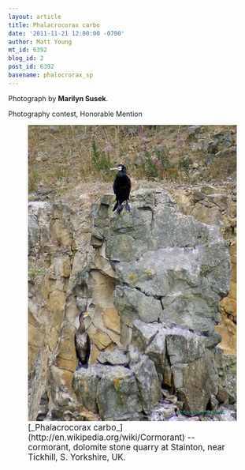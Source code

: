 ```yaml
---
layout: article
title: Phalacrocorax carbo
date: '2011-11-21 12:00:00 -0700'
author: Matt Young
mt_id: 6392
blog_id: 2
post_id: 6392
basename: phalocrorax_sp
---
```

Photograph by **Marilyn Susek**.

Photography contest, Honorable Mention


<figure>
<img src="/uploads/2011/Susek_ScarboroCliffs_Cormorant.jpg" alt="Susek_ScarboroCliffs_Cormorant.jpg" width="453" height="600" />
<figcaption markdown="span">
<big>[_Phalacrocorax carbo_](http://en.wikipedia.org/wiki/Cormorant) -- cormorant, dolomite stone quarry at Stainton, near Tickhill, S. Yorkshire, UK.</big>

</figcaption>
</figure>
